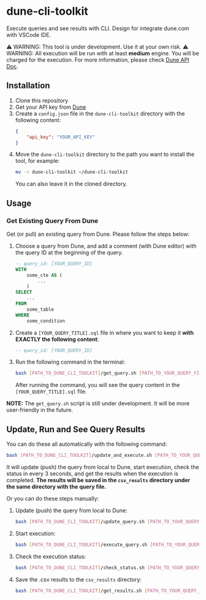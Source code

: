 # dune-cli-toolkit
Execute queries and see results with CLI. Design for integrate dune.com with VSCode IDE.

⚠️ WARNING: This tool is under development. Use it at your own risk.
⚠️ WARNING: All execution will be run with at least **medium** engine. You will be charged for the execution. For more information, please check [Dune API Doc](https://docs.dune.com/api-reference/executions/endpoint/execute-query).

## Installation
1. Clone this repository
2. Get your API key from [Dune](https://dune.com/)
3. Create a `config.json` file in the `dune-cli-toolkit` directory with the following content:
    ```json
    {
        "api_key": "YOUR_API_KEY"
    }
    ```
4. Move the `dune-cli-toolkit` directory to the path you want to install the tool, for example:
    ```bash
    mv -r dune-cli-toolkit ~/dune-cli-toolkit
    ```
    You can also leave it in the cloned directory.

## Usage
### Get Existing Query From Dune
Get (or pull) an existing query from Dune. Please follow the steps below:
1. Choose a query from Dune, and add a comment (with Dune editor) with the query ID at the beginning of the query.
    ```sql
    -- query_id: [YOUR_QUERY_ID]
    WITH
        some_cte AS (
            ...
        )
    SELECT 
        ...
    FROM 
        some_table
    WHERE 
        some_condition
    ```
2. Create a `[YOUR_QUERY_TITLE].sql` file in where you want to keep it **with EXACTLY the following content**:
    ```sql
    -- query_id: [YOUR_QUERY_ID]
    ```
3. Run the following command in the terminal:
    ```bash
    bash [PATH_TO_DUNE_CLI_TOOLKIT]/get_query.sh [PATH_TO_YOUR_QUERY_FILE]
    ```
    After running the command, you will see the query content in the `[YOUR_QUERY_TITLE].sql` file.

**NOTE:** The `get_query.sh` script is still under development. It will be more user-friendly in the future.

## Update, Run and See Query Results
You can do these all automatically with the following command:
```bash
bash [PATH_TO_DUNE_CLI_TOOLKIT]/update_and_execute.sh [PATH_TO_YOUR_QUERY_FILE]
```
It will update (push) the query from local to Dune, start execution, check the status in every 3 seconds, and get the results when the execution is completed. **The results will be saved in the `csv_results` directory under the same directory with the query file.**

Or you can do these steps manually:
1. Update (push) the query from local to Dune:
    ```bash
    bash [PATH_TO_DUNE_CLI_TOOLKIT]/update_query.sh [PATH_TO_YOUR_QUERY_FILE]
    ```
2. Start execution:
    ```bash
    bash [PATH_TO_DUNE_CLI_TOOLKIT]/execute_query.sh [PATH_TO_YOUR_QUERY_FILE]
    ```
3. Check the execution status:
    ```bash
    bash [PATH_TO_DUNE_CLI_TOOLKIT]/check_status.sh [PATH_TO_YOUR_QUERY_FILE]
    ```
4. Save the .csv results to the `csv_results` directory:
    ```bash
    bash [PATH_TO_DUNE_CLI_TOOLKIT]/get_results.sh [PATH_TO_YOUR_QUERY_FILE]
    ```